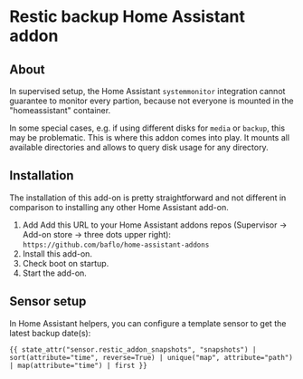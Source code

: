 # Restic backup Home Assistant addon

## About

In supervised setup, the Home Assistant `systemmonitor` integration cannot guarantee to monitor every partion, because not everyone is mounted in the "homeassistant" container.

In some special cases, e.g. if using different disks for `media` or `backup`, this may be problematic. This is where this addon comes into play. It mounts all available directories and allows to query disk usage for any directory.

## Installation

The installation of this add-on is pretty straightforward and not different in
comparison to installing any other Home Assistant add-on.

1. Add Add this URL to your Home Assistant addons repos (Supervisor -> Add-on store -> three dots upper right): `https://github.com/baflo/home-assistant-addons`
1. Install this add-on.
1. Check boot on startup.
1. Start the add-on.

## Sensor setup

In Home Assistant helpers, you can configure a template sensor to get the latest backup date(s):

```
{{ state_attr("sensor.restic_addon_snapshots", "snapshots") | sort(attribute="time", reverse=True) | unique("map", attribute="path") | map(attribute="time") | first }} 
```